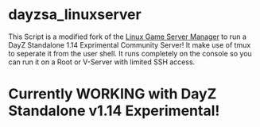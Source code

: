 # dayzsa_linuxserver

This Script is a modified fork of the <a href="https://linuxgsm.com">Linux Game Server Manager</a> to run a DayZ Standalone 1.14 Exprimental Community Server!
It make use of tmux to seperate it from the user shell. It runs completely on the console so you can run it on a Root or V-Server with limited SSH access. 


# Currently WORKING with DayZ Standalone v1.14 Experimental!
